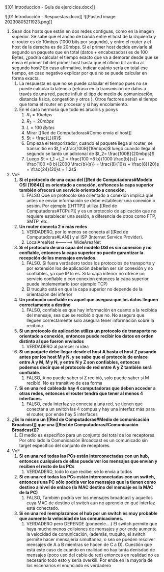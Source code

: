 ![[01 Introduccion - Guía de ejercicios.docx]]

![[01 Introducción - Respuestas.docx]]
![[Pasted image 20230805211923.png]]
1. Sean dos hosts que están en dos redes contiguas, como en la imagen superior. Se sabe que el ancho de banda entre el host de la izquierda y el router es de 10mbps (1000 bits por segundo), y entre el router y el host de la derecha es de 20mbps. Si el primer host decide enviarle al segundo un paquete que en total (datos + encabezados) es de 100 Bytes, ¿podría calcular el tiempo exacto que va a demorar desde que se envía el primer bit del primer host hasta que el último bit arriba al segundo host? En caso afirmativo, indicar cuánto sería en total ese tiempo, en caso negativo explicar por qué no se puede calcular en forma exacta.
	1. La respuesta es que no se puede calcular el tiempo pues no se puede calcular la latencia (retraso en la transmisión de datos a través de una red, puede influir el tipo de medio de comunicación, distancia física, congestión y otros ). Otros factores serían el tiempo que toma el router en procesar y si hay encolamiento.
	2. En el caso hermoso que todo es arcoíris y ponys 
		1. $R_1 =  10mbps$
		2. $R_2 = 20mbps$
		3. $L = 100 ~ Bytes$ 
		4. Mirar [[Red de Computadoras#Como envía el host]]
		5. $t = \frac{L}{R}$ 
		6. Empieza el temporizador, cuando el paquete llega al router, se transmitió en $t_1 =\frac{100B}{10mbps}$ luego cuando llega al segundo se tardo un adicional de $t_2= \frac{100B}{20mbps}$
		7. Luego $t = t_1 +t_2 = \frac{100 *8 b}{1000 \frac{b}{s}} += \frac{100 *8 b}{2000 \frac{b}{s}} = \frac{8}{10}s + \frac{8}{20}s = \frac{24}{20}s = 1.2s$
2. VoF
	1. **Si el protocolo de una capa del [[Red de Computadoras#Modelo OSI (1984)]] es orientado a conexión, enftonces la capa superior también ofrecerá un servicio orientado a conexión.**
		1. FALSO Que un protocolo sea orientado a conexión implica que antes de enviar información se debe establecer una conexión o sesión. Por ejemplo [[HTTP]] utiliza [[Red de Computadoras#TCP/IP]] y es un protocolo de aplicación que no requiere establecer una sesión, a diferencia de otros como FTP, SMTP, etc.
	2. **Un router conecta 2 o más redes**
		1. VERDADERO, por lo menos se conecta al [[Red de Computadoras#LAN]] y al ISP (Internet Service Provider).
		2. LocalAreaNet <-----> WideAreaNet
	3. **Si el protocolo de una capa del modelo OSI es sin conexión y no confiable, entonces la capa superior no puede garantizar la recepción de los mensajes enviados.**
		1. FALSO. Si fuera verdadero todos los protocolos de transporte y por extensión los de aplicación deberían ser sin conexión y no confiables, ya que IP lo es. Si la capa inferior no ofrece un servicio confiable o con conexión entonces la capa superior puede implementarlo (por ejemplo TCP)
		2. El truquito está en que la capa superior no depende de la orientacion del inferior
	4. **Un protocolo confiable es aquel que asegura que los datos lleguen correctamente a destino**
		1. FALSO, confiable es que hay información en cuanto a la recibida del mensaje, sea que se recibió o que no. No asegura que lleguen correctamente solo asegura tener información sobre la recibida.
	5. **Si un protocolo de aplicación utiliza un protocolo de transporte no orientado a conexión, entonces puede recibir los datos en orden distinto al que fueron enviados**
		1. VERDADERO al parecer ni idea
	6. **Si un paquete debe llegar desde el host A hasta el host Z pasando antes por los host M y N, y se sabe que el protocolo de enlace entre A y M, M y N, y entre N y Z son confiables, entonces podemos decir que el protocolo de red entre A y Z también será confiable.**
		1. FALSO, A no puede saber si Z recibió, solo puede saber si M recibió. No es transitivo de esa forma 
	7. **Si en una red cableada hay 4 computadoras que deben acceder a otras redes, entonces el router tendrá que tener al menos 4 interfaces.**
		1. FALSO, cada interfaz se conecta a una red, se tienen que conectar a un switch las 4 compus y hay una interfaz más para el router, por ende hay 5 interfaces
3. **¿Es lo mismo un [[Red de Computadoras#Medio de comunicación Broadcast]] que una [[Red de Computadoras#Comunicación Broadcast]]?**
	1. El medio es específico para un conjunto del total de los receptores. Por otro lado la Comunicación Broadcast es un comunicado sin target específico del conjunto de receptores. 
4. VoF
	1. **Si en una red todas las PCs están interconectadas con un hub, entonces cualquiera de ellas puede ver los mensajes que envían y reciben el resto de las PCs**
		1. VERDADERO, todo lo que recibe, se lo envía a todos
	2. **Si en una red todas las PCs están interconectadas con un switch, entonces una PC sólo podría ver los mensajes que la tienen como destino a nivel de enlace (la MAC destino del mensaje es la MAC de la PC)**
		1. FALSO, También podría ver los mensajes broadcast y aquellos cuya MAC de destino el switch aún no aprendió en qué interfaz está conectado.
	3. **Si en una red reemplazamos el hub por un switch es muy probable que aumente la velocidad de las comunicaciones.**
		1. VERDADERO pero DEPENDE (poneeele....) El switch permite que haya mucho menos colisiones de mensajes y por ende aumente la velocidad de comunicación, (además, truquito, el switch permite hacer mensajería simultanea, o sea se pueden resolver mensajes de A a B mientras se hacen de C a D). Cuestión que está este caso de cuando en realidad no hay tanta denisdad de mensajes (poco uso del cable de red) entonces en realidad no es necesario todo esto y sería overkill. Por ende en la mayoría de los escenarios el enunciado es verdadero 

